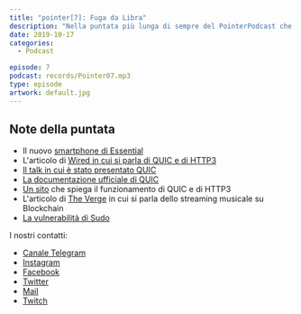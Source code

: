 ```yaml
---
title: "pointer[7]: Fuga da Libra"
description: "Nella puntata più lunga di sempre del PointerPodcast che poi è  anche l'ottava registriamo parliamo dell'evento Google, di uno smartphone dal design particolare, dei problemi che sta avendo Libra, dello streaming musicale su Blockchain, di HTTP3 e QUIC e di una vulnerabilità scovata in sudo."
date: 2019-10-17
categories:
  - Podcast

episode: 7
podcast: records/Pointer07.mp3
type: episode
artwork: default.jpg
---
```


## Note della puntata

<ul>
 	<li>Il nuovo <a href="https://www.theverge.com/2019/10/8/20905525/andy-rubin-elongated-phone-essential-android">smartphone di Essential</a></li>
 	<li>L'articolo di <a href="https://www.wired.it/internet/web/2019/10/01/internet-http3-chrome-firefox/">Wired in cui si parla di QUIC e di HTTP3</a></li>
 	<li><a href="https://archive.fosdem.org/2019/schedule/event/http3/">Il talk in cui è stato presentato QUIC</a></li>
 	<li><a href="https://tools.ietf.org/html/draft-ietf-quic-http-23">La documentazione ufficiale di QUIC</a></li>
 	<li><a href="https://http3-explained.haxx.se/en/">Un sito</a> che spiega il funzionamento di QUIC e di HTTP3</li>
 	<li>L'articolo di <a href="https://www.theverge.com/2019/10/9/20905384/audius-blockchain-music-streaming-service-copyright-infringement-piracy?utm_campaign=theverge&amp;utm_content=chorus&amp;utm_medium=social&amp;utm_source=twitter">The Verge</a> in cui si parla dello streaming musicale su Blockchain</li>
 	<li><a href="https://thehackernews.com/2019/10/linux-sudo-run-as-root-flaw.html">La vulnerabilità di Sudo</a></li>
</ul>


I nostri contatti:

- [Canale Telegram](https://t.me/PointerPodcast)
- [Instagram](https://www.instagram.com/pointerpodcast/)
- [Facebook](https://www.facebook.com/pointerPodcast/)
- [Twitter](https://twitter.com/PointerPodcast)
- [Mail](info@pointerpodcast.it)
- [Twitch](https://www.twitch.tv/pointerpodcast)


